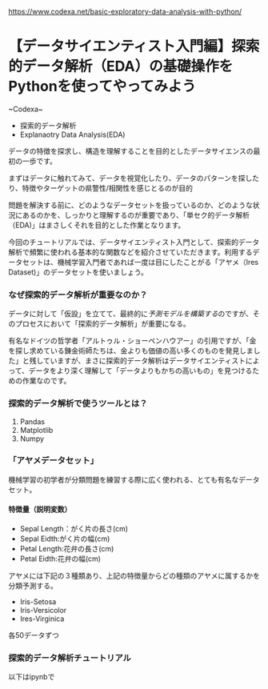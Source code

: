 https://www.codexa.net/basic-exploratory-data-analysis-with-python/

# 【データサイエンティスト入門編】探索的データ解析（EDA）の基礎操作をPythonを使ってやってみよう
~Codexa~

- 探索的データ解析
- Explanaotry Data Analysis(EDA)

データの特徴を探求し、構造を理解することを目的としたデータサイエンスの最初の一歩です。

まずはデータに触れてみて、データを視覚化したり、データのパターンを探したり、特徴やターゲットの県警性/相関性を感じとるのが目的

問題を解決する前に、どのようなデータセットを扱っているのか、どのような状況にあるのかを、しっかりと理解するのが重要であり、「単セク的データ解析（EDA)」はまさしくそれを目的とした作業となります。

今回のチュートリアルでは、データサイエンティスト入門として、探索的データ解析で頻繁に使われる基本的な関数などを紹介させていただきます。利用するデータセットは、機械学習入門者であれば一度は目にしたことがる「アヤメ（Ires Dataset)」のデータセットを使いましょう。

### なぜ探索的データ解析が重要なのか？
データに対して「仮設」を立てて、最終的に*予測モデルを構築する*のですが、そのプロセスにおいて「探索的データ解析」が重要になる。

有名なドイツの哲学者「アルトゥル・ショーペンハウアー」の引用ですが、「金を探し求めている錬金術師たちは、金よりも価値の高い多くのものを発見しました」と残していますが、まさに探索的データ解析はデータサイエンティストによって、データをより深く理解して「データよりもかちの高いもの」を見つけるための作業なのです。

### 探索的データ解析で使うツールとは？
1. Pandas
2. Matplotlib
3. Numpy

### 「アヤメデータセット」
機械学習の初学者が分類問題を練習する際に広く使われる、とても有名なデータセット。

#### 特徴量（説明変数）
- Sepal Length：がく片の長さ(cm)
- Sepal Eidth:がく片の幅(cm)
- Petal Length:花弁の長さ(cm)
- Petal Eidth:花弁の幅(cm)

アヤメには下記の３種類あり、上記の特徴量からどの種類のアヤメに属するかを分類予測する。
- Iris-Setosa
- Iris-Versicolor
- Ires-Virginica

各50データずつ

### 探索的データ解析チュートリアル
以下はipynbで


